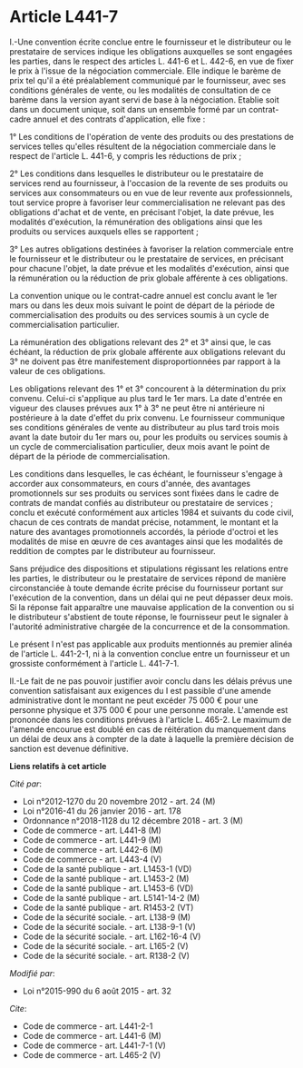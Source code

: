 # Article L441-7

I.-Une convention écrite conclue entre le fournisseur et le distributeur ou le prestataire de services indique les
obligations auxquelles se sont engagées les parties, dans le respect des articles L. 441-6 et L. 442-6, en vue de fixer le
prix à l'issue de la négociation commerciale. Elle indique le barème de prix tel qu'il a été préalablement communiqué par le
fournisseur, avec ses conditions générales de vente, ou les modalités de consultation de ce barème dans la version ayant
servi de base à la négociation. Etablie soit dans un document unique, soit dans un ensemble formé par un contrat-cadre annuel
et des contrats d'application, elle fixe : 

1° Les conditions de l'opération de vente des produits ou des prestations de services telles qu'elles résultent de la
négociation commerciale dans le respect de l'article L. 441-6, y compris les réductions de prix ; 

2° Les conditions dans lesquelles le distributeur ou le prestataire de services rend au fournisseur, à l'occasion de la
revente de ses produits ou services aux consommateurs ou en vue de leur revente aux professionnels, tout service propre à
favoriser leur commercialisation ne relevant pas des obligations d'achat et de vente, en précisant l'objet, la date prévue,
les modalités d'exécution, la rémunération des obligations ainsi que les produits ou services auxquels elles se rapportent ; 

3° Les autres obligations destinées à favoriser la relation commerciale entre le fournisseur et le distributeur ou le
prestataire de services, en précisant pour chacune l'objet, la date prévue et les modalités d'exécution, ainsi que la
rémunération ou la réduction de prix globale afférente à ces obligations. 

La convention unique ou le contrat-cadre annuel est conclu avant le 1er mars ou dans les deux mois suivant le point de départ
de la période de commercialisation des produits ou des services soumis à un cycle de commercialisation particulier. 

La rémunération des obligations relevant des 2° et 3° ainsi que, le cas échéant, la réduction de prix globale afférente aux
obligations relevant du 3° ne doivent pas être manifestement disproportionnées par rapport à la valeur de ces obligations. 

Les obligations relevant des 1° et 3° concourent à la détermination du prix convenu. Celui-ci s'applique au plus tard le 1er
mars. La date d'entrée en vigueur des clauses prévues aux 1° à 3° ne peut être ni antérieure ni postérieure à la date d'effet
du prix convenu. Le fournisseur communique ses conditions générales de vente au distributeur au plus tard trois mois avant la
date butoir du 1er mars ou, pour les produits ou services soumis à un cycle de commercialisation particulier, deux mois avant
le point de départ de la période de commercialisation. 

Les conditions dans lesquelles, le cas échéant, le fournisseur s'engage à accorder aux consommateurs, en cours d'année, des
avantages promotionnels sur ses produits ou services sont fixées dans le cadre de contrats de mandat confiés au distributeur
ou prestataire de services ; conclu et exécuté conformément aux articles 1984 et suivants du code civil, chacun de ces
contrats de mandat précise, notamment, le montant et la nature des avantages promotionnels accordés, la période d'octroi et
les modalités de mise en œuvre de ces avantages ainsi que les modalités de reddition de comptes par le distributeur au
fournisseur. 

Sans préjudice des dispositions et stipulations régissant les relations entre les parties, le distributeur ou le prestataire
de services répond de manière circonstanciée à toute demande écrite précise du fournisseur portant sur l'exécution de la
convention, dans un délai qui ne peut dépasser deux mois. Si la réponse fait apparaître une mauvaise application de la
convention ou si le distributeur s'abstient de toute réponse, le fournisseur peut le signaler à l'autorité administrative
chargée de la concurrence et de la consommation. 

Le présent I n'est pas applicable aux produits mentionnés au premier alinéa de l'article L. 441-2-1, ni à la convention
conclue entre un fournisseur et un grossiste conformément à l'article L. 441-7-1. 

II.-Le fait de ne pas pouvoir justifier avoir conclu dans les délais prévus une convention satisfaisant aux exigences du I
est passible d'une amende administrative dont le montant ne peut excéder 75 000 € pour une personne physique et 375 000 €
pour une personne morale. L'amende est prononcée dans les conditions prévues à l'article L. 465-2. Le maximum de l'amende
encourue est doublé en cas de réitération du manquement dans un délai de deux ans à compter de la date à laquelle la première
décision de sanction est devenue définitive.

**Liens relatifs à cet article**

_Cité par_:

  - Loi n°2012-1270 du 20 novembre 2012 - art. 24 (M)
  - Loi n°2016-41 du 26 janvier 2016 - art. 178
  - Ordonnance n°2018-1128 du 12 décembre 2018 - art. 3 (M)
  - Code de commerce - art. L441-8 (M)
  - Code de commerce - art. L441-9 (M)
  - Code de commerce - art. L442-6 (M)
  - Code de commerce - art. L443-4 (V)
  - Code de la santé publique - art. L1453-1 (VD)
  - Code de la santé publique - art. L1453-2 (M)
  - Code de la santé publique - art. L1453-6 (VD)
  - Code de la santé publique - art. L5141-14-2 (M)
  - Code de la santé publique - art. R1453-2 (VT)
  - Code de la sécurité sociale. - art. L138-9 (M)
  - Code de la sécurité sociale. - art. L138-9-1 (V)
  - Code de la sécurité sociale. - art. L162-16-4 (V)
  - Code de la sécurité sociale. - art. L165-2 (V)
  - Code de la sécurité sociale. - art. R138-2 (V)

_Modifié par_:

  - Loi n°2015-990 du 6 août 2015 - art. 32

_Cite_:

  - Code de commerce - art. L441-2-1
  - Code de commerce - art. L441-6 (M)
  - Code de commerce - art. L441-7-1 (V)
  - Code de commerce - art. L465-2 (V)
